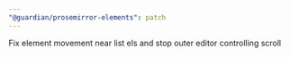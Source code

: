 ```yaml
---
"@guardian/prosemirror-elements": patch
---
```


Fix element movement near list els and stop outer editor controlling scroll
